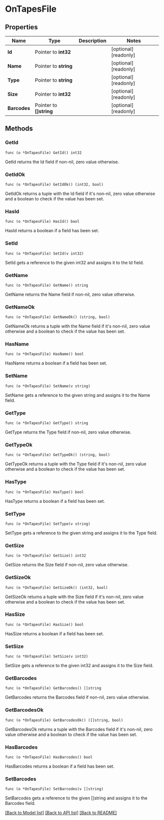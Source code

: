 # OnTapesFile

## Properties

Name | Type | Description | Notes
------------ | ------------- | ------------- | -------------
**Id** | Pointer to **int32** |  | [optional] [readonly] 
**Name** | Pointer to **string** |  | [optional] [readonly] 
**Type** | Pointer to **string** |  | [optional] [readonly] 
**Size** | Pointer to **int32** |  | [optional] [readonly] 
**Barcodes** | Pointer to **[]string** |  | [optional] [readonly] 

## Methods

### GetId

`func (o *OnTapesFile) GetId() int32`

GetId returns the Id field if non-nil, zero value otherwise.

### GetIdOk

`func (o *OnTapesFile) GetIdOk() (int32, bool)`

GetIdOk returns a tuple with the Id field if it's non-nil, zero value otherwise
and a boolean to check if the value has been set.

### HasId

`func (o *OnTapesFile) HasId() bool`

HasId returns a boolean if a field has been set.

### SetId

`func (o *OnTapesFile) SetId(v int32)`

SetId gets a reference to the given int32 and assigns it to the Id field.

### GetName

`func (o *OnTapesFile) GetName() string`

GetName returns the Name field if non-nil, zero value otherwise.

### GetNameOk

`func (o *OnTapesFile) GetNameOk() (string, bool)`

GetNameOk returns a tuple with the Name field if it's non-nil, zero value otherwise
and a boolean to check if the value has been set.

### HasName

`func (o *OnTapesFile) HasName() bool`

HasName returns a boolean if a field has been set.

### SetName

`func (o *OnTapesFile) SetName(v string)`

SetName gets a reference to the given string and assigns it to the Name field.

### GetType

`func (o *OnTapesFile) GetType() string`

GetType returns the Type field if non-nil, zero value otherwise.

### GetTypeOk

`func (o *OnTapesFile) GetTypeOk() (string, bool)`

GetTypeOk returns a tuple with the Type field if it's non-nil, zero value otherwise
and a boolean to check if the value has been set.

### HasType

`func (o *OnTapesFile) HasType() bool`

HasType returns a boolean if a field has been set.

### SetType

`func (o *OnTapesFile) SetType(v string)`

SetType gets a reference to the given string and assigns it to the Type field.

### GetSize

`func (o *OnTapesFile) GetSize() int32`

GetSize returns the Size field if non-nil, zero value otherwise.

### GetSizeOk

`func (o *OnTapesFile) GetSizeOk() (int32, bool)`

GetSizeOk returns a tuple with the Size field if it's non-nil, zero value otherwise
and a boolean to check if the value has been set.

### HasSize

`func (o *OnTapesFile) HasSize() bool`

HasSize returns a boolean if a field has been set.

### SetSize

`func (o *OnTapesFile) SetSize(v int32)`

SetSize gets a reference to the given int32 and assigns it to the Size field.

### GetBarcodes

`func (o *OnTapesFile) GetBarcodes() []string`

GetBarcodes returns the Barcodes field if non-nil, zero value otherwise.

### GetBarcodesOk

`func (o *OnTapesFile) GetBarcodesOk() ([]string, bool)`

GetBarcodesOk returns a tuple with the Barcodes field if it's non-nil, zero value otherwise
and a boolean to check if the value has been set.

### HasBarcodes

`func (o *OnTapesFile) HasBarcodes() bool`

HasBarcodes returns a boolean if a field has been set.

### SetBarcodes

`func (o *OnTapesFile) SetBarcodes(v []string)`

SetBarcodes gets a reference to the given []string and assigns it to the Barcodes field.


[[Back to Model list]](../README.md#documentation-for-models) [[Back to API list]](../README.md#documentation-for-api-endpoints) [[Back to README]](../README.md)


